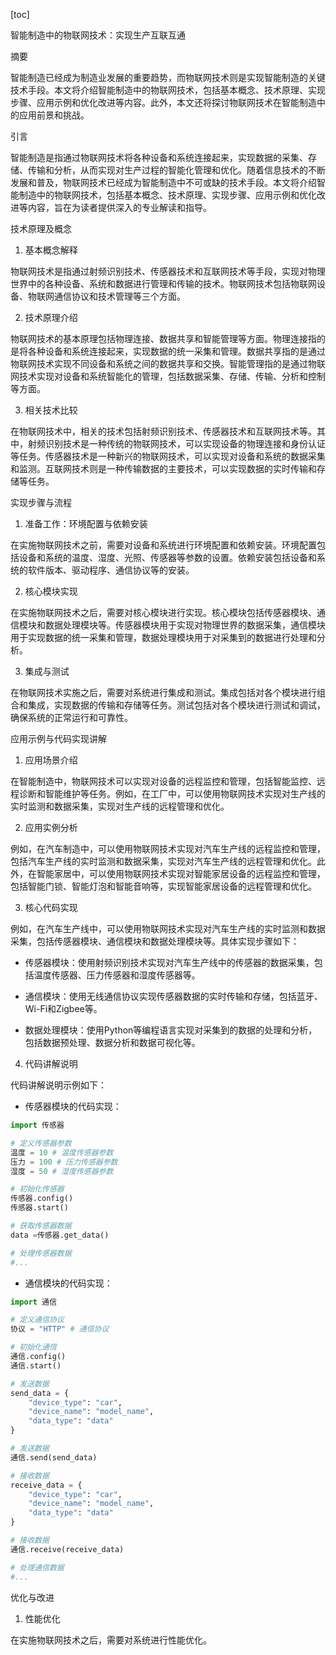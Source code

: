 
[toc]                    
                
                
智能制造中的物联网技术：实现生产互联互通

摘要

智能制造已经成为制造业发展的重要趋势，而物联网技术则是实现智能制造的关键技术手段。本文将介绍智能制造中的物联网技术，包括基本概念、技术原理、实现步骤、应用示例和优化改进等内容。此外，本文还将探讨物联网技术在智能制造中的应用前景和挑战。

引言

智能制造是指通过物联网技术将各种设备和系统连接起来，实现数据的采集、存储、传输和分析，从而实现对生产过程的智能化管理和优化。随着信息技术的不断发展和普及，物联网技术已经成为智能制造中不可或缺的技术手段。本文将介绍智能制造中的物联网技术，包括基本概念、技术原理、实现步骤、应用示例和优化改进等内容，旨在为读者提供深入的专业解读和指导。

技术原理及概念

1. 基本概念解释

物联网技术是指通过射频识别技术、传感器技术和互联网技术等手段，实现对物理世界中的各种设备、系统和数据进行管理和传输的技术。物联网技术包括物联网设备、物联网通信协议和技术管理等三个方面。

2. 技术原理介绍

物联网技术的基本原理包括物理连接、数据共享和智能管理等方面。物理连接指的是将各种设备和系统连接起来，实现数据的统一采集和管理。数据共享指的是通过物联网技术实现不同设备和系统之间的数据共享和交换。智能管理指的是通过物联网技术实现对设备和系统智能化的管理，包括数据采集、存储、传输、分析和控制等方面。

3. 相关技术比较

在物联网技术中，相关的技术包括射频识别技术、传感器技术和互联网技术等。其中，射频识别技术是一种传统的物联网技术，可以实现设备的物理连接和身份认证等任务。传感器技术是一种新兴的物联网技术，可以实现对设备和系统的数据采集和监测。互联网技术则是一种传输数据的主要技术，可以实现数据的实时传输和存储等任务。

实现步骤与流程

1. 准备工作：环境配置与依赖安装

在实施物联网技术之前，需要对设备和系统进行环境配置和依赖安装。环境配置包括设备和系统的温度、湿度、光照、传感器等参数的设置。依赖安装包括设备和系统的软件版本、驱动程序、通信协议等的安装。

2. 核心模块实现

在实施物联网技术之后，需要对核心模块进行实现。核心模块包括传感器模块、通信模块和数据处理模块等。传感器模块用于实现对物理世界的数据采集，通信模块用于实现数据的统一采集和管理，数据处理模块用于对采集到的数据进行处理和分析。

3. 集成与测试

在物联网技术实施之后，需要对系统进行集成和测试。集成包括对各个模块进行组合和集成，实现数据的传输和存储等任务。测试包括对各个模块进行测试和调试，确保系统的正常运行和可靠性。

应用示例与代码实现讲解

1. 应用场景介绍

在智能制造中，物联网技术可以实现对设备的远程监控和管理，包括智能监控、远程诊断和智能维护等任务。例如，在工厂中，可以使用物联网技术实现对生产线的实时监测和数据采集，实现对生产线的远程管理和优化。

2. 应用实例分析

例如，在汽车制造中，可以使用物联网技术实现对汽车生产线的远程监控和管理，包括汽车生产线的实时监测和数据采集，实现对汽车生产线的远程管理和优化。此外，在智能家居中，可以使用物联网技术实现对智能家居设备的远程监控和管理，包括智能门锁、智能灯泡和智能音响等，实现智能家居设备的远程管理和优化。

3. 核心代码实现

例如，在汽车生产线中，可以使用物联网技术实现对汽车生产线的实时监测和数据采集，包括传感器模块、通信模块和数据处理模块等。具体实现步骤如下：

- 传感器模块：使用射频识别技术实现对汽车生产线中的传感器的数据采集，包括温度传感器、压力传感器和湿度传感器等。

- 通信模块：使用无线通信协议实现传感器数据的实时传输和存储，包括蓝牙、Wi-Fi和Zigbee等。

- 数据处理模块：使用Python等编程语言实现对采集到的数据的处理和分析，包括数据预处理、数据分析和数据可视化等。

4. 代码讲解说明

代码讲解说明示例如下：

- 传感器模块的代码实现：

```python
import 传感器

# 定义传感器参数
温度 = 10 # 温度传感器参数
压力 = 100 # 压力传感器参数
湿度 = 50 # 湿度传感器参数

# 初始化传感器
传感器.config()
传感器.start()

# 获取传感器数据
data =传感器.get_data()

# 处理传感器数据
#...
```

- 通信模块的代码实现：

```python
import 通信

# 定义通信协议
协议 = "HTTP" # 通信协议

# 初始化通信
通信.config()
通信.start()

# 发送数据
send_data = {
    "device_type": "car",
    "device_name": "model_name",
    "data_type": "data"
}

# 发送数据
通信.send(send_data)

# 接收数据
receive_data = {
    "device_type": "car",
    "device_name": "model_name",
    "data_type": "data"
}

# 接收数据
通信.receive(receive_data)

# 处理通信数据
#...
```

优化与改进

1. 性能优化

在实施物联网技术之后，需要对系统进行性能优化。

